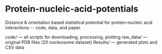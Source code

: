 # Protein-nucleic-acid-potentials
Distance & orientation based statistical potential for protein–nucleic acid interactions -- code, data, and paper.

code/ — all scripts for downloading, processing, plotting
raw_data/ — original PDB files (20 nucleosome dataset)
Results/ — generated plots and CSV data
